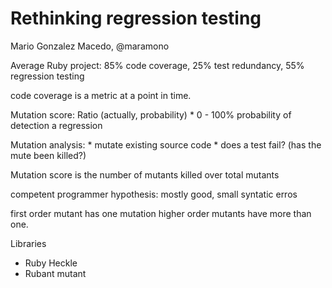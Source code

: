 # Rethinking regression testing

Mario Gonzalez Macedo, @maramono

Average Ruby project: 85% code coverage, 25% test redundancy, 55% regression testing

code coverage is a metric at a point in time.

Mutation score: Ratio (actually, probability)
    * 0 - 100% probability of detection a regression

Mutation analysis:
    * mutate existing source code
    * does a test fail? (has the mute been killed?)

Mutation score is the number of mutants killed over total mutants

competent programmer hypothesis: mostly good, small syntatic erros

first order mutant has one mutation
higher order mutants have more than one.

Libraries

* Ruby Heckle
* Rubant mutant

